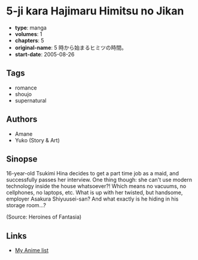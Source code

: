 # 5-ji kara Hajimaru Himitsu no Jikan

-   **type**: manga
-   **volumes**: 1
-   **chapters**: 5
-   **original-name**: 5 時から始まるヒミツの時間。
-   **start-date**: 2005-08-26

## Tags

-   romance
-   shoujo
-   supernatural

## Authors

-   Amane
-   Yuko (Story & Art)

## Sinopse

16-year-old Tsukimi Hina decides to get a part time job as a maid, and successfully passes her interview. One thing though: she can't use modern technology inside the house whatsoever?! Which means no vacuums, no cellphones, no laptops, etc. What is up with her twisted, but handsome, employer Asakura Shiyuusei-san? And what exactly is he hiding in his storage room...?

(Source: Heroines of Fantasia)

## Links

-   [My Anime list](https://myanimelist.net/manga/6716/5-ji_kara_Hajimaru_Himitsu_no_Jikan)

